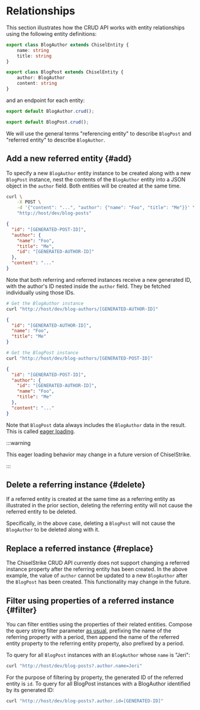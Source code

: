 # Relationships

This section illustrates how the CRUD API works with entity relationships using
the following entity definitions:

```ts title="model/entities.ts"
export class BlogAuthor extends ChiselEntity {
    name: string
    title: string
}

export class BlogPost extends ChiselEntity {
    author: BlogAuthor
    content: string
}
```

and an endpoint for each entity:

```ts title="endpoints/blog-authors.ts"
export default BlogAuthor.crud();
```

```ts title="endpoints/blog-posts.ts"
export default BlogPost.crud();
```

We will use the general terms "referencing entity" to describe `BlogPost` and
"referred entity" to describe `BlogAuthor`.

## Add a new referred entity {#add}

To specify a new `BlogAuthor` entity instance to be created along with a new
`BlogPost` instance, nest the contents of the `BlogAuthor` entity into a JSON
object in the `author` field. Both entities will be created at the same time.

```bash
curl \
    -X POST \
    -d '{"content": "...", "author": {"name": "Foo", "title": "Me"}}' \
    "http://host/dev/blog-posts"
```
```json
{
  "id": "[GENERATED-POST-ID]",
  "author": {
    "name": "Foo",
    "title": "Me",
    "id": "[GENERATED-AUTHOR-ID]"
  },
  "content": "..."
}
```

Note that both referring and referred instances receive a new generated ID, with
the author's ID nested inside the `author` field. They be fetched individually
using those IDs.

```bash
# Get the BlogAuthor instance
curl "http://host/dev/blog-authors/[GENERATED-AUTHOR-ID]"
```

```json
{
  "id": "[GENERATED-AUTHOR-ID]",
  "name": "Foo",
  "title": "Me"
}
```

```bash
# Get the BlogPost instance
curl "http://host/dev/blog-authors/[GENERATED-POST-ID]"
```

```json
{
  "id": "[GENERATED-POST-ID]",
  "author": {
    "id": "[GENERATED-AUTHOR-ID]",
    "name": "Foo",
    "title": "Me"
  },
  "content": "..."
}
```

Note that `BlogPost` data always includes the `BlogAuthor` data in the result.
This is called [eager loading].

:::warning

This eager loading behavior may change in a future version of ChiselStrike.

:::

## Delete a referring instance {#delete}

If a referred entity is created at the same time as a referring entity as
illustrated in the prior section, deleting the referring entity will not cause
the referred entity to be deleted.

Specifically, in the above case, deleting a `BlogPost` will not cause the
`BlogAuthor` to be deleted along with it.

## Replace a referred instance {#replace}

The ChiselStrike CRUD API currently does not support changing a referred
instance property after the referring entity has been created. In the above
example, the value of `author` cannot be updated to a new `BlogAuthor` after the
`BlogPost` has been created. This functionality may change in the future.

## Filter using properties of a referred instance {#filter}

You can filter entities using the properties of their related entities. Compose
the query string filter parameter [as usual][filter-results], prefixing the name
of the referring property with a period, then append the name of the referred
entity property to the referring entity property, also prefixed by a period.

To query for all `BlogPost` instances with an `BlogAuthor` whose `name` is
"Jeri":

```bash
curl "http://host/dev/blog-posts?.author.name=Jeri"
```

For the purpose of filtering by property, the generated ID of the referred
entity is `id`. To query for all BlogPost instances with a BlogAuthor identified
by its generated ID:

```bash
curl "http://host/dev/blog-posts?.author.id=[GENERATED-ID]"
```


[eager loading]: ../data-modeling/relationships#eager-loading
[filter-results]: ./filter-order-limit-query#filter-results
